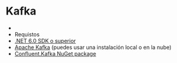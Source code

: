 # Kafka

- 
- Requistos 
- [.NET 6.0 SDK o superior](https://dotnet.microsoft.com/download)
- [Apache Kafka](https://kafka.apache.org/) (puedes usar una instalación local o en la nube)
- [Confluent.Kafka NuGet package](https://www.nuget.org/packages/Confluent.Kafka)


